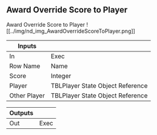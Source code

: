 ## Award Override Score to Player
Award Override Score to Player
![[../img/nd_img_AwardOverrideScoreToPlayer.png]]

|Inputs||
|--|--|
| In | Exec |
| Row Name | Name |
| Score | Integer |
| Player | TBLPlayer State Object Reference |
| Other Player | TBLPlayer State Object Reference |

|Outputs||
|--|--|
| Out | Exec |
